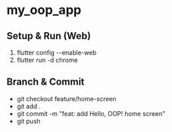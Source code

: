 # my_oop_app

## Setup & Run (Web)
1. flutter config --enable-web
2. flutter run -d chrome
 
## Branch & Commit
- git checkout feature/home-screen
- git add .
- git commit -m "feat: add Hello, OOP! home screen"
- git push
